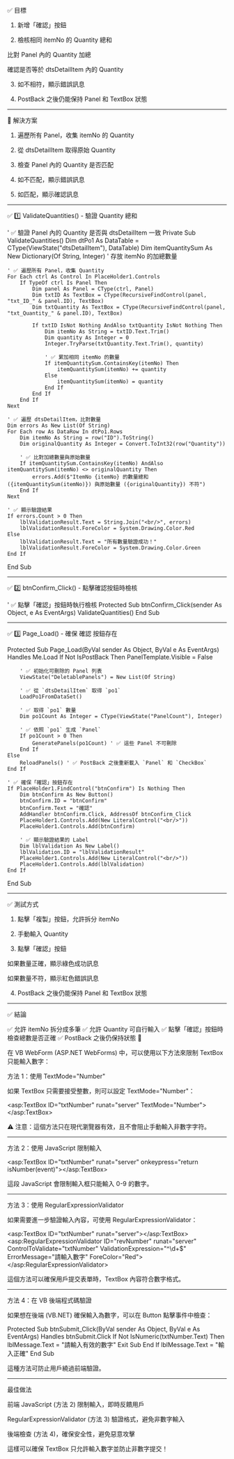 ✅ 目標

1. 新增「確認」按鈕


2. 檢核相同 itemNo 的 Quantity 總和

比對 Panel 內的 Quantity 加總

確認是否等於 dtsDetailItem 內的 Quantity



3. 如不相符，顯示錯誤訊息


4. PostBack 之後仍能保持 Panel 和 TextBox 狀態




---

🔹 解決方案

1. 遍歷所有 Panel，收集 itemNo 的 Quantity


2. 從 dtsDetailItem 取得原始 Quantity


3. 檢查 Panel 內的 Quantity 是否匹配


4. 如不匹配，顯示錯誤訊息


5. 如匹配，顯示確認訊息




---

✅ 1️⃣ ValidateQuantities() - 驗證 Quantity 總和

' ✅ 驗證 Panel 內的 Quantity 是否與 dtsDetailItem 一致
Private Sub ValidateQuantities()
    Dim dtPo1 As DataTable = CType(ViewState("dtsDetailItem"), DataTable)
    Dim itemQuantitySum As New Dictionary(Of String, Integer) ' 存放 itemNo 的加總數量

    ' ✅ 遍歷所有 Panel，收集 Quantity
    For Each ctrl As Control In PlaceHolder1.Controls
        If TypeOf ctrl Is Panel Then
            Dim panel As Panel = CType(ctrl, Panel)
            Dim txtID As TextBox = CType(RecursiveFindControl(panel, "txt_ID_" & panel.ID), TextBox)
            Dim txtQuantity As TextBox = CType(RecursiveFindControl(panel, "txt_Quantity_" & panel.ID), TextBox)

            If txtID IsNot Nothing AndAlso txtQuantity IsNot Nothing Then
                Dim itemNo As String = txtID.Text.Trim()
                Dim quantity As Integer = 0
                Integer.TryParse(txtQuantity.Text.Trim(), quantity)

                ' ✅ 累加相同 itemNo 的數量
                If itemQuantitySum.ContainsKey(itemNo) Then
                    itemQuantitySum(itemNo) += quantity
                Else
                    itemQuantitySum(itemNo) = quantity
                End If
            End If
        End If
    Next

    ' ✅ 遍歷 dtsDetailItem，比對數量
    Dim errors As New List(Of String)
    For Each row As DataRow In dtPo1.Rows
        Dim itemNo As String = row("ID").ToString()
        Dim originalQuantity As Integer = Convert.ToInt32(row("Quantity"))

        ' ✅ 比對加總數量與原始數量
        If itemQuantitySum.ContainsKey(itemNo) AndAlso itemQuantitySum(itemNo) <> originalQuantity Then
            errors.Add($"ItemNo {itemNo} 的數量總和 ({itemQuantitySum(itemNo)}) 與原始數量 ({originalQuantity}) 不符")
        End If
    Next

    ' ✅ 顯示驗證結果
    If errors.Count > 0 Then
        lblValidationResult.Text = String.Join("<br/>", errors)
        lblValidationResult.ForeColor = System.Drawing.Color.Red
    Else
        lblValidationResult.Text = "所有數量驗證成功！"
        lblValidationResult.ForeColor = System.Drawing.Color.Green
    End If
End Sub


---

✅ 2️⃣ btnConfirm_Click() - 點擊確認按鈕時檢核

' ✅ 點擊「確認」按鈕時執行檢核
Protected Sub btnConfirm_Click(sender As Object, e As EventArgs)
    ValidateQuantities()
End Sub


---

✅ 3️⃣ Page_Load() - 確保 確認 按鈕存在

Protected Sub Page_Load(ByVal sender As Object, ByVal e As EventArgs) Handles Me.Load
    If Not IsPostBack Then
        PanelTemplate.Visible = False

        ' ✅ 初始化可刪除的 Panel 列表
        ViewState("DeletablePanels") = New List(Of String)

        ' ✅ 從 `dtsDetailItem` 取得 `po1`
        LoadPo1FromDataSet()

        ' ✅ 取得 `po1` 數量
        Dim po1Count As Integer = CType(ViewState("PanelCount"), Integer)

        ' ✅ 依照 `po1` 生成 `Panel`
        If po1Count > 0 Then
            GeneratePanels(po1Count) ' ✅ 這些 Panel 不可刪除
        End If
    Else
        ReloadPanels() ' ✅ PostBack 之後重新載入 `Panel` 和 `CheckBox`
    End If

    ' ✅ 確保「確認」按鈕存在
    If PlaceHolder1.FindControl("btnConfirm") Is Nothing Then
        Dim btnConfirm As New Button()
        btnConfirm.ID = "btnConfirm"
        btnConfirm.Text = "確認"
        AddHandler btnConfirm.Click, AddressOf btnConfirm_Click
        PlaceHolder1.Controls.Add(New LiteralControl("<br/>"))
        PlaceHolder1.Controls.Add(btnConfirm)

        ' ✅ 顯示驗證結果的 Label
        Dim lblValidation As New Label()
        lblValidation.ID = "lblValidationResult"
        PlaceHolder1.Controls.Add(New LiteralControl("<br/>"))
        PlaceHolder1.Controls.Add(lblValidation)
    End If
End Sub


---

✅ 測試方式

1. 點擊「複製」按鈕，允許拆分 itemNo


2. 手動輸入 Quantity


3. 點擊「確認」按鈕

如果數量正確，顯示綠色成功訊息

如果數量不符，顯示紅色錯誤訊息



4. PostBack 之後仍能保持 Panel 和 TextBox 狀態




---

✅ 結論

✅ 允許 itemNo 拆分成多筆
✅ 允許 Quantity 可自行輸入
✅ 點擊「確認」按鈕時檢查總數是否正確
✅ PostBack 之後仍保持狀態 🚀



在 VB WebForm (ASP.NET WebForms) 中，可以使用以下方法來限制 TextBox 只能輸入數字：

方法 1：使用 TextMode="Number"

如果 TextBox 只需要接受整數，則可以設定 TextMode="Number"：

<asp:TextBox ID="txtNumber" runat="server" TextMode="Number"></asp:TextBox>

⚠️ 注意：這個方法只在現代瀏覽器有效，且不會阻止手動輸入非數字字符。


---

方法 2：使用 JavaScript 限制輸入

<asp:TextBox ID="txtNumber" runat="server" onkeypress="return isNumber(event)"></asp:TextBox>

<script type="text/javascript">
    function isNumber(evt) {
        var charCode = (evt.which) ? evt.which : evt.keyCode;
        if (charCode < 48 || charCode > 57) {
            return false;
        }
        return true;
    }
</script>

這段 JavaScript 會限制輸入框只能輸入 0-9 的數字。


---

方法 3：使用 RegularExpressionValidator

如果需要進一步驗證輸入內容，可使用 RegularExpressionValidator：

<asp:TextBox ID="txtNumber" runat="server"></asp:TextBox>
<asp:RegularExpressionValidator 
    ID="revNumber" 
    runat="server" 
    ControlToValidate="txtNumber"
    ValidationExpression="^\d+$" 
    ErrorMessage="請輸入數字"
    ForeColor="Red">
</asp:RegularExpressionValidator>

這個方法可以確保用戶提交表單時，TextBox 內容符合數字格式。


---

方法 4：在 VB 後端程式碼驗證

如果想在後端 (VB.NET) 確保輸入為數字，可以在 Button 點擊事件中檢查：

Protected Sub btnSubmit_Click(ByVal sender As Object, ByVal e As EventArgs) Handles btnSubmit.Click
    If Not IsNumeric(txtNumber.Text) Then
        lblMessage.Text = "請輸入有效的數字"
        Exit Sub
    End If
    lblMessage.Text = "輸入正確"
End Sub

這種方法可防止用戶繞過前端驗證。


---

最佳做法

前端 JavaScript (方法 2) 限制輸入，即時反饋用戶

RegularExpressionValidator (方法 3) 驗證格式，避免非數字輸入

後端檢查 (方法 4)，確保安全性，避免惡意攻擊


這樣可以確保 TextBox 只允許輸入數字並防止非數字提交！

